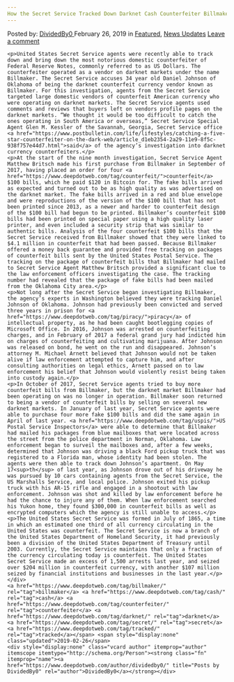 ```yaml
---
How the Secret Service Tracked Down Darknet Cash Counterfeiter Billmaker
---
```

<article class="post-listing post-28448 post type-post status-publish format-standard has-post-thumbnail hentry  tag-billmaker tag-cash tag-counterfeiter tag-darknet tag-secret tag-tracked">
    <div class="post-inner">
        <span>Posted by: <a href="https://www.deepdotweb.com/author/dividedby0/" title="">DividedBy0 </a></span>
    <span>February 26, 2019</span>
    <span>in <a href="https://www.deepdotweb.com/category/deepdot-news/" rel="category tag">Featured</a>, <a href="https://www.deepdotweb.com/category/news-updates/" rel="category tag">News Updates</a></span>
    <span><a href="https://www.deepdotweb.com/2019/02/26/how-the-secret-service-tracked-down-darknet-cash-counterfeiter-billmaker/#respond">Leave a comment</a></span>
    </p>
    <div class="clear"></div>
    
    <p>United States Secret Service agents were recently able to track down and bring down the most notorious domestic counterfeiter of Federal Reserve Notes, commonly referred to as US Dollars. The counterfeiter operated as a vendor on darknet markets under the name Billmaker. The Secret Service accuses 34 year old Daniel Johnson of Oklahoma of being the darknet counterfeit currency vendor known as Billmaker. For this investigation, agents from the Secret Service targeted large domestic vendors of counterfeit American currency who were operating on darknet markets. The Secret Service agents used comments and reviews that buyers left on vendors profile pages on the darknet markets. “We thought it would be too difficult to catch the ones operating in South America or overseas,” Secret Service Special Agent Glen M. Kessler of the Savannah, Georgia, Secret Service office <a href="https://www.postbulletin.com/life/lifestyles/catching-a-five-star-counterfeiter-on-the-dark-web/article_d1eb2354-2a29-11e9-8f5c-938f757e44d7.html">said</a> of the agency’s investigation into darknet currency counterfeiters.</p>
    <p>At the start of the nine month investigation, Secret Service Agent Matthew Britsch made his first purchase from Billmaker in September of 2017, having placed an order for four <a href="https://www.deepdotweb.com/tag/counterfeit/">counterfeit</a> $100 bills, which he paid $120 in Bitcoin for. The fake bills arrived as expected and turned out to be as high quality as was advertised on the darknet market. The fake bills arrived in a red and blue envelope and were reproductions of the version of the $100 bill that has not been printed since 2013, as a newer and harder to counterfeit design of the $100 bill had begun to be printed. Billmaker’s counterfeit $100 bills had been printed on special paper using a high quality laser printer, and even included a security strip that was similar to authentic bills. Analysis of the four counterfeit $100 bills that the Secret Service received from Billmaker showed that they were linked to $4.1 million in counterfeit that had been passed. Because Billmaker offered a money back guarantee and provided free tracking on packages of counterfeit bills sent by the United States Postal Service. The tracking on the package of counterfeit bills that Billmaker had mailed to Secret Service Agent Matthew Britsch provided a significant clue to the law enforcement officers investigating the case. The tracking number had revealed that the package of fake bills had been mailed from the Oklahoma City area.</p>
    <p>Not long after the Secret Service began investigating Billmaker, the agency’s experts in Washington believed they were tracking Daniel Johnson of Oklahoma. Johnson had previously been convicted and served three years in prison for <a href="https://www.deepdotweb.com/tag/piracy/">piracy</a> of intellectual property, as he had been caught bootlegging copies of Microsoft Office. In 2016, Johnson was arrested on counterfeiting charges, and in February of 2017 a federal grand jury had indicted him on charges of counterfeiting and cultivating marijuana. After Johnson was released on bond, he went on the run and disappeared. Johnson’s attorney M. Michael Arnett believed that Johnson would not be taken alive if law enforcement attempted to capture him, and after consulting authorities on legal ethics, Arnett passed on to law enforcement his belief that Johnson would violently resist being taken into custody again.</p>
    <p>In October of 2017, Secret Service agents tried to buy more counterfeit bills from Billmaker, but the darknet market Billmaker had been operating on was no longer in operation. Billmaker soon returned to being a vendor of counterfeit bills by selling on several new darknet markets. In January of last year, Secret Service agents were able to purchase four more fake $100 bills and did the same again in April of last year. <a href="https://www.deepdotweb.com/tag/uspis/">US Postal Service Inspectors</a> were able to determine that Billmaker had mailed his packages from blue mailboxes that were located across the street from the police department in Norman, Oklahoma. Law enforcement began to surveil the mailboxes and, after a few weeks, determined that Johnson was driving a black Ford pickup truck that was registered to a Florida man, whose identity had been stolen. The agents were then able to track down Johnson’s apartment. On May 17<sup>th</sup> of last year, as Johnson drove out of his driveway he was pursued by 10 cars containing agents from the Secret Service, the US Marshalls Service, and local police. Johnson exited his pickup truck with his AR-15 rifle and engaged in a shootout with law enforcement. Johnson was shot and killed by law enforcement before he had the chance to injure any of them. When law enforcement searched his Yukon home, they found $300,000 in counterfeit bills as well as encrypted computers which the agency is still unable to access.</p>
    <p>The United States Secret Service was formed in July of 1865, a time in which an estimated one third of all currency circulating in the United States was counterfeit. The Secret Service is now a branch of the United States Department of Homeland Security, it had previously been a division of the United States Department of Treasury until 2003. Currently, the Secret Service maintains that only a fraction of the currency circulating today is counterfeit. The United States Secret Service made an excess of 1,500 arrests last year, and seized over $204 million in counterfeit currency, with another $107 million seized by financial institutions and businesses in the last year.</p>
    </div>
    <a href="https://www.deepdotweb.com/tag/billmaker/" rel="tag">billmaker</a> <a href="https://www.deepdotweb.com/tag/cash/" rel="tag">cash</a> <a href="https://www.deepdotweb.com/tag/counterfeiter/" rel="tag">counterfeiter</a> <a href="https://www.deepdotweb.com/tag/darknet/" rel="tag">darknet</a> <a href="https://www.deepdotweb.com/tag/secret/" rel="tag">secret</a> <a href="https://www.deepdotweb.com/tag/tracked/" rel="tag">tracked</a></span> <span style="display:none" class="updated">2019-02-26</span>
    <div style="display:none" class="vcard author" itemprop="author" itemscope itemtype="http://schema.org/Person"><strong class="fn" itemprop="name"><a href="https://www.deepdotweb.com/author/dividedby0/" title="Posts by DividedBy0" rel="author">DividedBy0</a></strong></div>
    
